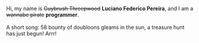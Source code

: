 Hi, my name is ~~Guybrush Threepwood~~ **Luciano Federico Pereira**, and I am a ~~wannabe pirate~~ **programmer**.<br><br>A short song: 58 bounty of doubloons gleams in the sun, a treasure hunt has just begun! Arrr!
